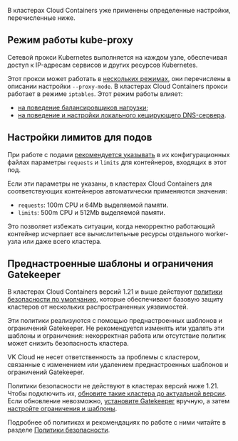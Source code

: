 В кластерах Cloud Containers уже применены определенные настройки, перечисленные ниже.

## Режим работы kube-proxy

Сетевой прокси Kubernetes выполняется на каждом узле, обеспечивая доступ к IP-адресам сервисов и других ресурсов Kubernetes.

Этот прокси может работать в [нескольких режимах](https://kubernetes.io/docs/reference/command-line-tools-reference/kube-proxy/#options), они перечислены в описании настройки `--proxy-mode`. В кластерах Cloud Containers прокси работает в режиме `iptables`. Этот режим работы влияет:

- [на поведение балансировщиков нагрузки](../../../use-cases/load-balancer);
- [на поведение и настройки локального кеширующего DNS-сервера](../../../use-cases/local-dns-cache).

## Настройки лимитов для подов

При работе с подами [рекомендуется указывать](../../../k8s-reference/resource-limiting) в их конфигурационных файлах параметры `requests` и `limits` для контейнеров, входящих в этот под.

Если эти параметры не указаны, в кластерах Cloud Containers для соответствующих контейнеров автоматически применяются значения:

- `requests`: 100m CPU и 64Mb выделяемой памяти.
- `limits`: 500m CPU и 512Mb выделяемой памяти.

Это позволяет избежать ситуации, когда некорректно работающий контейнер исчерпает все вычислительные ресурсы отдельного worker-узла или даже всего кластера.

## Преднастроенные шаблоны и ограничения Gatekeeper

В кластерах Cloud Containers версий 1.21 и выше действуют [политики безопасности по умолчанию](../../security-policies#politiki_bezopasnosti_po_umolchaniyu), которые обеспечивают базовую защиту кластеров от нескольких распространенных уязвимостей.

Эти политики реализуются с помощью преднастроенных шаблонов и ограничений Gatekeeper. Не рекомендуется изменять или удалять эти шаблоны и ограничения: некорректная работа или отсутствие политик может снизить безопасность кластера.

<warn>

VK Cloud не несет ответственность за проблемы с кластером, связанные с изменением или удалением преднастроенных шаблонов и ограничений Gatekeeper.

</warn>

Политики безопасности не действуют в кластерах версий ниже 1.21. Чтобы подключить их, [обновите такие кластера до актуальной версии](../../../operations/update). Если обновление невозможно, [установите Gatekeeper](../../../install-tools/gatekeeper#ustanovka) вручную, а затем [настройте ограничения и шаблоны](../../../install-tools/gatekeeper#opcionalno_nastroyka_ogranicheniy_i_shablonov).

Подробнее об политиках и рекомендациях по работе с ними читайте в разделе [Политики безопасности](../../security-policies).
